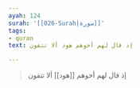 ```yaml
---
ayah: 124
surah: '[[026-Surah|سورة]]'
tags:
- quran
text: إذ قال لهم أخوهم هود ألا تتقون

---
```

> إذ قال لهم أخوهم [[هود]] ألا تتقون
